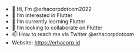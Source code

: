- 👋 Hi, I’m @erhacorpdotcom2022
- 👀 I’m interested in Flutter
- 🌱 I’m currently learning Flutter
- 💞️ I’m looking to collaborate on Flutter
- 📫 How to reach me via Twitter @erhacorpdotcom
- Website: https://erhacorp.id

<!---
erhacorpdotcom2022/erhacorpdotcom2022 is a ✨ special ✨ repository because its `README.md` (this file) appears on your GitHub profile.
You can click the Preview link to take a look at your changes.
--->
